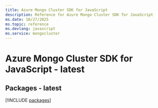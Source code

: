 ```yaml
---
title: Azure Mongo Cluster SDK for JavaScript
description: Reference for Azure Mongo Cluster SDK for JavaScript
ms.date: 10/27/2025
ms.topic: reference
ms.devlang: javascript
ms.service: mongocluster
---
```

# Azure Mongo Cluster SDK for JavaScript - latest
## Packages - latest
[!INCLUDE [packages](mongo-cluster-index.md)]